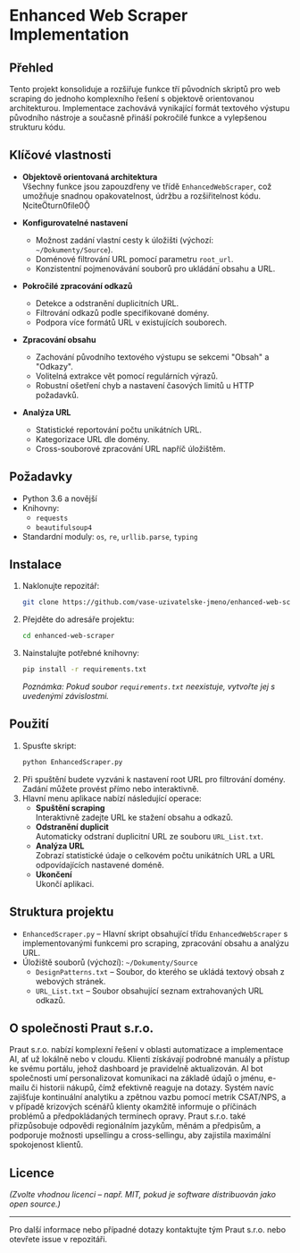 # Enhanced Web Scraper Implementation

## Přehled
Tento projekt konsoliduje a rozšiřuje funkce tří původních skriptů pro web scraping do jednoho komplexního řešení s objektově orientovanou architekturou. Implementace zachovává vynikající formát textového výstupu původního nástroje a současně přináší pokročilé funkce a vylepšenou strukturu kódu.

## Klíčové vlastnosti
- **Objektově orientovaná architektura**  
  Všechny funkce jsou zapouzdřeny ve třídě `EnhancedWebScraper`, což umožňuje snadnou opakovatelnost, údržbu a rozšiřitelnost kódu.  
  citeturn0file0

- **Konfigurovatelné nastavení**  
  - Možnost zadání vlastní cesty k úložišti (výchozí: `~/Dokumenty/Source`).  
  - Doménové filtrování URL pomocí parametru `root_url`.  
  - Konzistentní pojmenovávání souborů pro ukládání obsahu a URL.

- **Pokročilé zpracování odkazů**  
  - Detekce a odstranění duplicitních URL.  
  - Filtrování odkazů podle specifikované domény.  
  - Podpora více formátů URL v existujících souborech.

- **Zpracování obsahu**  
  - Zachování původního textového výstupu se sekcemi "Obsah" a "Odkazy".  
  - Volitelná extrakce vět pomocí regulárních výrazů.  
  - Robustní ošetření chyb a nastavení časových limitů u HTTP požadavků.

- **Analýza URL**  
  - Statistické reportování počtu unikátních URL.  
  - Kategorizace URL dle domény.  
  - Cross-souborové zpracování URL napříč úložištěm.

## Požadavky
- Python 3.6 a novější
- Knihovny:
  - `requests`
  - `beautifulsoup4`
- Standardní moduly: `os`, `re`, `urllib.parse`, `typing`

## Instalace
1. Naklonujte repozitář:
   ```bash
   git clone https://github.com/vase-uzivatelske-jmeno/enhanced-web-scraper.git
   ```
2. Přejděte do adresáře projektu:
   ```bash
   cd enhanced-web-scraper
   ```
3. Nainstalujte potřebné knihovny:
   ```bash
   pip install -r requirements.txt
   ```
   *Poznámka: Pokud soubor `requirements.txt` neexistuje, vytvořte jej s uvedenými závislostmi.*

## Použití
1. Spusťte skript:
   ```bash
   python EnhancedScraper.py
   ```
2. Při spuštění budete vyzváni k nastavení root URL pro filtrování domény. Zadání můžete provést přímo nebo interaktivně.
3. Hlavní menu aplikace nabízí následující operace:
   - **Spuštění scraping**  
     Interaktivně zadejte URL ke stažení obsahu a odkazů.
   - **Odstranění duplicit**  
     Automaticky odstraní duplicitní URL ze souboru `URL_List.txt`.
   - **Analýza URL**  
     Zobrazí statistické údaje o celkovém počtu unikátních URL a URL odpovídajících nastavené doméně.
   - **Ukončení**  
     Ukončí aplikaci.

## Struktura projektu
- `EnhancedScraper.py` – Hlavní skript obsahující třídu `EnhancedWebScraper` s implementovanými funkcemi pro scraping, zpracování obsahu a analýzu URL.
- Úložiště souborů (výchozí): `~/Dokumenty/Source`
  - `DesignPatterns.txt` – Soubor, do kterého se ukládá textový obsah z webových stránek.
  - `URL_List.txt` – Soubor obsahující seznam extrahovaných URL odkazů.

## O společnosti Praut s.r.o.
Praut s.r.o. nabízí komplexní řešení v oblasti automatizace a implementace AI, ať už lokálně nebo v cloudu. Klienti získávají podrobné manuály a přístup ke svému portálu, jehož dashboard je pravidelně aktualizován. AI bot společnosti umí personalizovat komunikaci na základě údajů o jménu, e-mailu či historii nákupů, čímž efektivně reaguje na dotazy. Systém navíc zajišťuje kontinuální analytiku a zpětnou vazbu pomocí metrik CSAT/NPS, a v případě krizových scénářů klienty okamžitě informuje o příčinách problémů a předpokládaných termínech opravy. Praut s.r.o. také přizpůsobuje odpovědi regionálním jazykům, měnám a předpisům, a podporuje možnosti upsellingu a cross-sellingu, aby zajistila maximální spokojenost klientů.

## Licence
*(Zvolte vhodnou licenci – např. MIT, pokud je software distribuován jako open source.)*

---

Pro další informace nebo případné dotazy kontaktujte tým Praut s.r.o. nebo otevřete issue v repozitáři.
